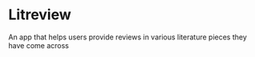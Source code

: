 # Litreview
An app that helps users provide reviews in various literature pieces they have come across
